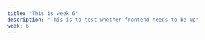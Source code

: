 ```yaml
---
title: "This is week 6"
description: "This is to test whether frontend needs to be up"
week: 6
---
```

